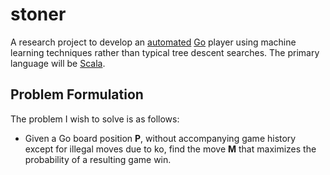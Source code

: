 stoner
=========
A research project to develop an [automated](http://en.wikipedia.org/wiki/Artificial_intelligence) [Go](http://en.wikipedia.org/wiki/Go_(game)) player using machine learning techniques rather than typical tree descent searches.  The primary language will be [Scala](http://www.scala-lang.org).

Problem Formulation
-------------------
The problem I wish to solve is as follows:

* Given a Go board position **P**, without accompanying game history except for illegal moves due to ko, find the move **M** that maximizes the probability of a resulting game win.
